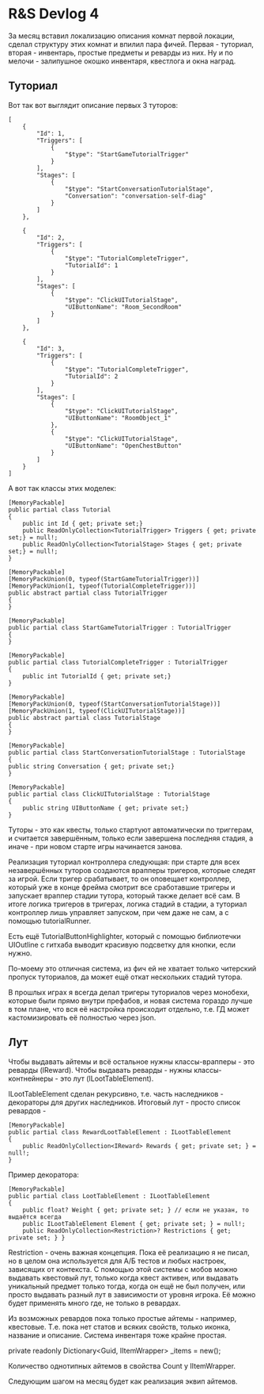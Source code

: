 # R&S Devlog 4

За месяц вставил локализацию описания комнат первой локации, сделал структуру этих комнат и впилил пара фичей. Первая - туториал, вторая - инвентарь, простые предметы и реварды из них. Ну и по мелочи - залипушное окошко инвентаря, квестлога и окна наград.

## Туториал

Вот так вот выглядит описание первых 3 туторов:

```
[
    {
        "Id": 1,
        "Triggers": [
            {
                "$type": "StartGameTutorialTrigger"
            }
        ],
        "Stages": [
            {
                "$type": "StartConversationTutorialStage",
                "Conversation": "conversation-self-diag"
            }
        ]
    },

    {
        "Id": 2,
        "Triggers": [
            {
                "$type": "TutorialCompleteTrigger",
                "TutorialId": 1
            }
        ],
        "Stages": [
            {
                "$type": "ClickUITutorialStage",
                "UIButtonName": "Room_SecondRoom"
            }
        ]
    },

    {
        "Id": 3,
        "Triggers": [
            {
                "$type": "TutorialCompleteTrigger",
                "TutorialId": 2
            }
        ],
        "Stages": [
            {
                "$type": "ClickUITutorialStage",
                "UIButtonName": "RoomObject_1"
            },
            {
                "$type": "ClickUITutorialStage",
                "UIButtonName": "OpenChestButton"
            }
        ]
    }
]
```

А вот так классы этих моделек:
```
[MemoryPackable]  
public partial class Tutorial  
{  
    public int Id { get; private set;}  
    public ReadOnlyCollection<TutorialTrigger> Triggers { get; private set;} = null!;  
    public ReadOnlyCollection<TutorialStage> Stages { get; private set;} = null!;  
}

[MemoryPackable]  
[MemoryPackUnion(0, typeof(StartGameTutorialTrigger))]  
[MemoryPackUnion(1, typeof(TutorialCompleteTrigger))]  
public abstract partial class TutorialTrigger  
{  
}  
  
[MemoryPackable]  
public partial class StartGameTutorialTrigger : TutorialTrigger  
{  
}  
  
[MemoryPackable]  
public partial class TutorialCompleteTrigger : TutorialTrigger  
{  
    public int TutorialId { get; private set;}  
}

[MemoryPackable]  
[MemoryPackUnion(0, typeof(StartConversationTutorialStage))]  
[MemoryPackUnion(1, typeof(ClickUITutorialStage))]  
public abstract partial class TutorialStage  
{  
}  
  
[MemoryPackable]  
public partial class StartConversationTutorialStage : TutorialStage  
{     
public string Conversation { get; private set;}  
}  
  
[MemoryPackable]  
public partial class ClickUITutorialStage : TutorialStage  
{  
    public string UIButtonName { get; private set;}  
}
```

Туторы - это как квесты, только стартуют автоматически по триггерам, и считается завершённым, только если завершена последняя стадия, а иначе - при новом старте игры начинается занова.

Реализация туториал контроллера следующая: при старте для всех незавершённых туторов создаются врапперы тригеров, которые следят за игрой. Если тригер срабатывает, то он оповещает контроллер, который уже в конце фрейма смотрит все сработавшие тригеры и запускает враппер стадии тутора, который также делает всё сам. В итоге логика тригеров в тригерах, логика стадий в стадии, а туториал контроллер лишь управляет запуском, при чем даже не сам, а с помощью tutorialRunner. 

Есть ещё TutorialButtonHighlighter, который с помощью библиотечки UIOutline с гитхаба выводит красивую подсветку для кнопки, если нужно.

По-моему это отличная система, из фич ей не хватает только читерский пропуск туториалов, да может ещё откат нескольких стадий тутора. 

В прошлых играх я всегда делал тригеры туториалов через монобехи, которые были прямо внутри префабов, и новая система гораздо лучше в том плане, что вся её настройка происходит отдельно, т.е. ГД может кастомизировать её полностью через json.

## Лут

Чтобы выдавать айтемы и всё остальное нужны классы-врапперы - это реварды (IReward). Чтобы выдавать реварды - нужны классы-контнейнеры - это лут (ILootTableElement). 

ILootTableElement сделан рекурсивно, т.е. часть наследников - декораторы для других наследников. Итоговый лут - просто список ревардов - 

```
[MemoryPackable]  
public partial class RewardLootTableElement : ILootTableElement  
{  
    public ReadOnlyCollection<IReward> Rewards { get; private set; } = null!;  
}
```

Пример декоратора: 
```
[MemoryPackable]  
public partial class LootTableElement : ILootTableElement  
{  
    public float? Weight { get; private set; } // если не указан, то выдаётся всегда  
    public ILootTableElement Element { get; private set; } = null!;  
    public ReadOnlyCollection<Restriction>? Restrictions { get; private set; } }
```

Restriction - очень важная концепция. Пока её реализацию я не писал, но в целом она используется для А/Б тестов и любых настроек, зависящих от контекста. С помощью этой системы с мобов можно выдавать квестовый лут, только когда квест активен, или выдавать уникальный предмет только тогда, когда он ещё не был получен, или просто выдавать разный лут в зависимости от уровня игрока. Её можно будет применять много где, не только в ревардах.

Из возможных ревардов пока только простые айтемы - например, квестовые. Т.е. пока нет статов и всяких свойств, только иконка, название и описание. Система инвентаря тоже крайне простая.

private readonly Dictionary<Guid, IItemWrapper> _items = new();

Количество однотипных айтемов в свойства Count у IItemWrapper.




Следующим шагом на месяц будет как реализация эквип айтемов.
